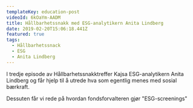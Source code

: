 ```yaml
---
templateKey: education-post
videoId: 6kOaYm-AADM
title: Hållbarhetssnakk med ESG-analytikern Anita Lindberg
date: 2019-02-20T15:06:18.441Z
featured: true
tags:
  - Hållbarhetssnack
  - ESG
  - Anita Lindberg
---
```

I tredje episode av Hållbarhetssnakktreffer Kajsa ESG-analytikern Anita Lindberg og får hjelp til å utrede hva som egentlig menes med sosial bærkraft. 

Dessuten får vi rede på hvordan  fondsforvalteren gjør "ESG-screenings"
